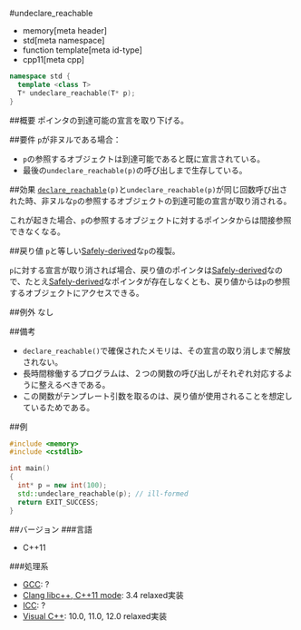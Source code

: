 #undeclare_reachable
* memory[meta header]
* std[meta namespace]
* function template[meta id-type]
* cpp11[meta cpp]

```cpp
namespace std {
  template <class T>
  T* undeclare_reachable(T* p);
}
```

##概要
ポインタの到達可能の宣言を取り下げる。


##要件
`p`が非ヌルである場合：

- `p`の参照するオブジェクトは到達可能であると既に宣言されている。
- 最後の`undeclare_reachable(p)`の呼び出しまで生存している。


##効果
[`declare_reachable`](./declare_reachable.md)`(p)`と`undeclare_reachable(p)`が同じ回数呼び出された時、非ヌルな`p`の参照するオブジェクトの到達可能の宣言が取り消される。

これが起きた場合、`p`の参照するオブジェクトに対するポインタからは間接参照できなくなる。


##戻り値
`p`と等しい[Safely-derived](./pointer_safety.md)な`p`の複製。

`p`に対する宣言が取り消されば場合、戻り値のポインタは[Safely-derived](./pointer_safety.md)なので、たとえ[Safely-derived](./pointer_safety.md)なポインタが存在しなくとも、戻り値からは`p`の参照するオブジェクトにアクセスできる。


##例外
なし


##備考
- `declare_reachable()`で確保されたメモリは、その宣言の取り消しまで解放されない。
- 長時間稼働するプログラムは、２つの関数の呼び出しがそれぞれ対応するように整えるべきである。
- この関数がテンプレート引数を取るのは、戻り値が使用されることを想定しているためである。


##例
```cpp
#include <memory>
#include <cstdlib>

int main()
{
  int* p = new int(100);
  std::undeclare_reachable(p); // ill-formed
  return EXIT_SUCCESS;
}
```

##バージョン
###言語
- C++11

###処理系
- [GCC](/implementation.md#gcc): ?
- [Clang libc++, C++11 mode](/implementation.md#clang): 3.4 relaxed実装
- [ICC](/implementation.md#icc): ?
- [Visual C++](/implementation.md#visual_cpp): 10.0, 11.0, 12.0 relaxed実装
